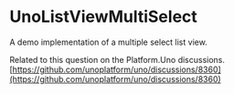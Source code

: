 # UnoListViewMultiSelect
A demo implementation of a multiple select list view.

Related to this question on the Platform.Uno discussions.  [https://github.com/unoplatform/uno/discussions/8360](https://github.com/unoplatform/uno/discussions/8360)
